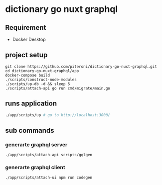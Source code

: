 # dictionary go nuxt graphql

## Requirement

- Docker Desktop

## project setup

```
git clone https://github.com/piteroni/dictionary-go-nuxt-graphql.git
cd dictionary-go-nuxt-graphql/app
docker-compose build
./scripts/construct-node-modules
./scripts/up-db -d && sleep 5
./scripts/attach-api go run cmd/migrate/main.go
```

## runs application

```sh
./app/scripts/up # go to http://localhost:3000/
```

## sub commands

### generarte graphql server

```
./app/scripts/attach-api scripts/gqlgen
```

### generarte graphql client

```
./app/scripts/attach-ui npm run codegen
```
